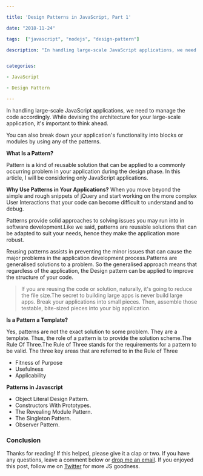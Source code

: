 ```yaml
---

title: 'Design Patterns in JavaScript, Part 1'

date: "2018-11-24"

tags:  ["javascript", "nodejs", "design-pattern"]

description: "In handling large-scale JavaScript applications, we need to manage the code accordingly. While devising the architecture for your large-scale application, it's important to think ahead."


categories:

- JavaScript

- Design Pattern

---
```

In handling large-scale JavaScript applications, we need to manage the code accordingly. While devising the architecture for your large-scale application, it's important to think ahead. 

You can also break down your application\'s functionality into blocks or modules by using any of the patterns.

**What Is a Pattern?** 

Pattern is a kind of reusable solution that can be applied to a commonly occurring problem in your application during the design phase. In this article, I will be considering only JavaScript applications.

**Why Use Patterns in Your Applications?** 
When you move beyond the simple and rough snippets of jQuery and start working on the more complex User Interactions that your code can become difficult to understand and to debug.

Patterns provide solid approaches to solving issues you may run into in software development.Like we said, patterns are reusable solutions that can be adapted to suit your needs, hence they make the application more robust.

Reusing patterns assists in preventing the minor issues that can cause the major problems in the application development process.Patterns are generalised solutions to a problem. So the generalised approach means that regardless of the application, the Design pattern can be applied to improve the structure of your code.

> If you are reusing the code or solution, naturally, it\'s going to
> reduce the file size.The secret to building large apps is never build
> large apps. Break your applications into small pieces. Then, assemble
> those testable, bite-sized pieces into your big application.

**Is a Pattern a Template?**

Yes, patterns are not the exact solution to some problem. They are a template. Thus, the role of a pattern is to provide the solution scheme.The Rule Of Three.The Rule of Three stands for the requirements for a pattern to be valid. 
The three key areas that are referred to in the Rule of Three 
 - Fitness of Purpose
 - Usefulness
 - Applicability

**Patterns in Javascript** 

 - Object Literal Design Pattern.
 - Constructors With Prototypes.
 - The Revealing Module Pattern.
 - The Singleton Pattern.
 - Observer Pattern.

### Conclusion

Thanks for reading! If this helped, please give it a clap or two.
If you have any questions, leave a comment below or [drop me an email](mailto:iampuneet.in@gmail.com).
If you enjoyed this post, follow me on [Twitter](https://twitter.com/iampuneet_in) for more JS goodness.